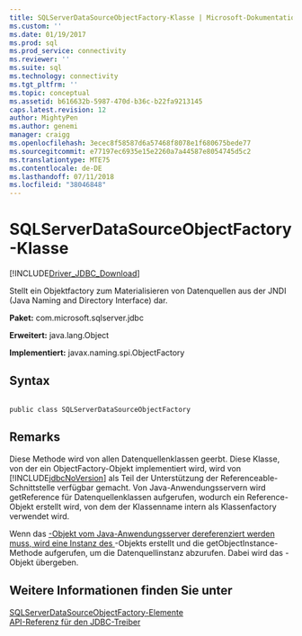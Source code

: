 ```yaml
---
title: SQLServerDataSourceObjectFactory-Klasse | Microsoft-Dokumentation
ms.custom: ''
ms.date: 01/19/2017
ms.prod: sql
ms.prod_service: connectivity
ms.reviewer: ''
ms.suite: sql
ms.technology: connectivity
ms.tgt_pltfrm: ''
ms.topic: conceptual
ms.assetid: b616632b-5987-470d-b36c-b22fa9213145
caps.latest.revision: 12
author: MightyPen
ms.author: genemi
manager: craigg
ms.openlocfilehash: 3ecec8f58587d6a57468f8078e1f680675bede77
ms.sourcegitcommit: e77197ec6935e15e2260a7a44587e8054745d5c2
ms.translationtype: MTE75
ms.contentlocale: de-DE
ms.lasthandoff: 07/11/2018
ms.locfileid: "38046848"
---
```

# <a name="sqlserverdatasourceobjectfactory-class"></a>SQLServerDataSourceObjectFactory-Klasse
[!INCLUDE[Driver_JDBC_Download](../../../includes/driver_jdbc_download.md)]

  Stellt ein Objektfactory zum Materialisieren von Datenquellen aus der JNDI (Java Naming and Directory Interface) dar.  
  
 **Paket:** com.microsoft.sqlserver.jdbc  
  
 **Erweitert:** java.lang.Object  
  
 **Implementiert:** javax.naming.spi.ObjectFactory  
  
## <a name="syntax"></a>Syntax  
  
```  
  
public class SQLServerDataSourceObjectFactory  
```  
  
## <a name="remarks"></a>Remarks  
 Diese Methode wird von allen Datenquellenklassen geerbt. Diese Klasse, von der ein ObjectFactory-Objekt implementiert wird, wird von [!INCLUDE[jdbcNoVersion](../../../includes/jdbcnoversion_md.md)] als Teil der Unterstützung der Referenceable-Schnittstelle verfügbar gemacht. Von Java-Anwendungsservern wird getReference für Datenquellenklassen aufgerufen, wodurch ein Reference-Objekt erstellt wird, von dem der Klassenname intern als Klassenfactory verwendet wird.  
  
 Wenn das [-Objekt vom Java-Anwendungsserver dereferenziert werden muss, wird eine Instanz des ](../../../connect/jdbc/reference/getobjectinstance-method-sqlserverdatasourceobjectfactory.md)-Objekts erstellt und die getObjectInstance-Methode aufgerufen, um die Datenquellinstanz abzurufen. Dabei wird das -Objekt übergeben.  
  
## <a name="see-also"></a>Weitere Informationen finden Sie unter  
 [SQLServerDataSourceObjectFactory-Elemente](../../../connect/jdbc/reference/sqlserverdatasourceobjectfactory-members.md)   
 [API-Referenz für den JDBC-Treiber](../../../connect/jdbc/reference/jdbc-driver-api-reference.md)  
  
  
